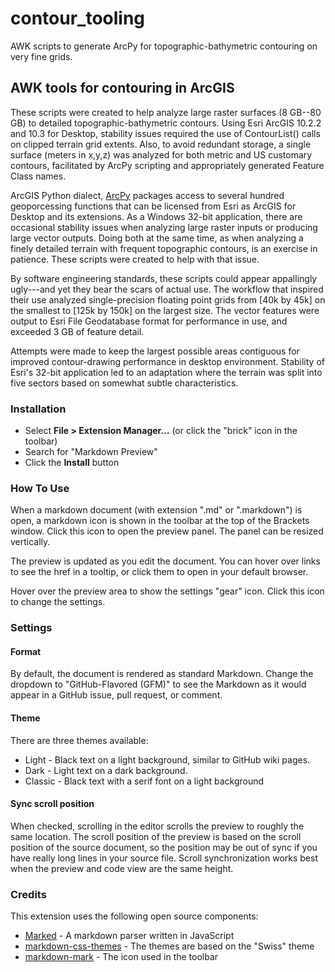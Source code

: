 # contour_tooling
AWK scripts to generate ArcPy for topographic-bathymetric contouring on very fine grids.
## AWK tools for contouring in ArcGIS

These scripts were created to help analyze large raster surfaces (8 GB--80 GB) to detailed topographic-bathymetric contours.
Using Esri ArcGIS 10.2.2 and 10.3 for Desktop, stability issues required the use of ContourList() calls on clipped terrain grid extents.
Also, to avoid redundant storage, a single surface (meters in x,y,z) was analyzed for both metric and US customary contours, facilitated by ArcPy scripting and appropriately generated Feature Class names.

ArcGIS Python dialect, [ArcPy](http://resources.arcgis.com/en/help/main/10.2/index.html#/What_is_ArcPy/000v000000v7000000/) packages access to several hundred geoporcessing functions that can be licensed from Esri as ArcGIS for Desktop and its extensions.  As a Windows 32-bit application, there are occasional stability issues when analyzing large raster inputs or producing large vector outputs.  Doing both at the same time, as when analyzing a finely detailed terrain with frequent topographic contours, is an exercise in patience.  These scripts were created to help with that issue.

By software engineering standards, these scripts could appear appallingly ugly---and yet they bear the scars of actual use.  The workflow that inspired their use analyzed single-precision floating point grids from [40k by 45k] on the smallest to [125k by 150k] on the largest size.  The vector features were output to Esri File Geodatabase format for performance in use, and exceeded 3 GB of feature detail.

Attempts were made to keep the largest possible areas contiguous for improved contour-drawing performance in desktop environment.  Stability of Esri's 32-bit application led to an adaptation where the terrain was split into five sectors based on somewhat subtle characteristics.  

### Installation

* Select **File > Extension Manager...** (or click the "brick" icon in the toolbar)
* Search for "Markdown Preview"
* Click the **Install** button

### How To Use
When a markdown document (with extension ".md" or ".markdown") is open, a markdown icon is shown in the 
toolbar at the top of the Brackets window. Click this icon to open the preview panel. The panel can be 
resized vertically.

The preview is updated as you edit the document. You can hover over links to see the href in a tooltip,
or click them to open in your default browser.

Hover over the preview area to show the settings "gear" icon. Click this icon to change the settings.

### Settings

#### Format
By default, the document is rendered as standard Markdown. Change the dropdown to "GitHub-Flavored (GFM)" 
to see the Markdown as it would appear in a GitHub issue, pull request, or comment.

#### Theme
There are three themes available: 

* Light - Black text on a light background, similar to GitHub wiki pages.
* Dark - Light text on a dark background.
* Classic - Black text with a serif font on a light background

#### Sync scroll position
When checked, scrolling in the editor scrolls the preview to roughly the same location. 
The scroll position of the preview is based on the scroll position of the source document, so the 
position may be out of sync if you have really long lines in your source file. Scroll synchronization
works best when the preview and code view are the same height.

### Credits
This extension uses the following open source components:

* [Marked](https://github.com/chjj/marked) - A markdown parser written in JavaScript
* [markdown-css-themes](https://github.com/jasonm23/markdown-css-themes) - The themes are based on the "Swiss" theme
* [markdown-mark](https://github.com/dcurtis/markdown-mark) - The icon used in the toolbar
